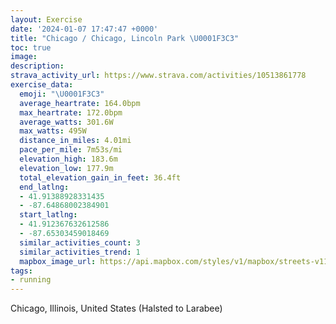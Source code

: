 ```yaml
---
layout: Exercise
date: '2024-01-07 17:47:47 +0000'
title: "Chicago / Chicago, Lincoln Park \U0001F3C3"
toc: true
image:
description:
strava_activity_url: https://www.strava.com/activities/10513861778
exercise_data:
  emoji: "\U0001F3C3"
  average_heartrate: 164.0bpm
  max_heartrate: 172.0bpm
  average_watts: 301.6W
  max_watts: 495W
  distance_in_miles: 4.01mi
  pace_per_mile: 7m53s/mi
  elevation_high: 183.6m
  elevation_low: 177.9m
  total_elevation_gain_in_feet: 36.4ft
  end_latlng:
  - 41.91388928331435
  - -87.64868002384901
  start_latlng:
  - 41.912367632612586
  - -87.65303459018469
  similar_activities_count: 3
  similar_activities_trend: 1
  mapbox_image_url: https://api.mapbox.com/styles/v1/mapbox/streets-v11/static/path-5+787af2-1.0(ygy~Fjl~uOAyHSwRA%7BHEaIAIGImBDICGKMqN%40wCGw%40%3FmAImBKuAAqGEaGDiH%3FyAEm%40%40WHmA%40i%40G%7B%40Wu%40Ke%40GeAQqAAeCWqCJcAEiB%40aCE%7D%40Ii%40%40KD%3FGc%40g%40oBAAABCASi%40GEG%40wBvAkBdA%7B%40b%40e%40NcBp%40s%40Ty%40%5EqBh%40%7DDx%40_AJu%40L_%40BoAPoB%5CM%40CA%40A_%40R%7D%40LoAZ%7D%40Ns%40R%7DAX%7BA%5CeCPq%40Ck%40M%5DMcAu%40w%40e%40OC%5BJKNCJBl%40Qv%40Av%40PvAZxAFzBT%60D%3FxBJTDdAAXQnA%3Fh%40NhCIlA%40LDJX%60%40LnGDlGDd%40Np%40Bb%40DfBHhTBbBF%60%40LFH%3FrAKxAEzLQR%3Fl%40XNMJExAK%60BBnBIf%40BFFBFCbEHZHHR%40rBOzAGtA%3FXDDJ%40L%40xD%40VBFZ%40tCOrDI%60GI%60EANBFF%40V%40rB),pin-s-s+e5b22e(-87.65142,41.91373),pin-s-f+89ae00(-87.64680000000004,41.913909999999994)/auto/800x800?access_token=pk.eyJ1Ijoiam9zaGJlY2ttYW4iLCJhIjoiY205eWR2aDd1MWZ6djJrbXc4a3M0bWZleiJ9.XiG9OWkNcZk2QzjJbxLB4A
tags:
- running
---
```




Chicago, Illinois, United States (Halsted to Larabee)
